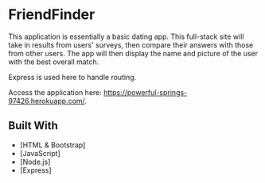 # FriendFinder

This application is essentially a basic dating app. This full-stack site will take in results from users' surveys, then compare their answers with those from other users. The app will then display the name and picture of the user with the best overall match. 

Express is used here to handle routing.

Access the application here: https://powerful-springs-97426.herokuapp.com/.


## Built With

* [HTML & Bootstrap]
* [JavaScript]
* [Node.js]
* [Express]
